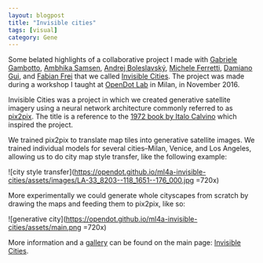 ```yaml
---
layout: blogpost
title: "Invisible cities"
tags: [visual]
category: Gene
---
```


Some belated highlights of a collaborative project I made with [Gabriele Gambotto](http://leva.io/), [Ambhika Samsen](http://www.ambhikasamsen.com/), [Andrej Boleslavský](http://id144.org/), [Michele Ferretti](https://twitter.com/miccferr), [Damiano Gui](https://twitter.com/damianogui), and [Fabian Frei](https://twitter.com/faebser) that we called [Invisible Cities](https://opendot.github.io/ml4a-invisible-cities/). The project was made during a workshop I taught at [OpenDot Lab](http://www.opendotlab.it/) in Milan, in November 2016.

Invisible Cities was a project in which we created generative satellite imagery using a neural network architecture commonly referred to as [pix2pix](https://phillipi.github.io/pix2pix/).  The title is a reference to the [1972 book by Italo Calvino](https://en.wikipedia.org/wiki/Invisible_Cities) which inspired the project.

We trained pix2pix to translate map tiles into generative satellite images. We trained individual models for several cities–Milan, Venice, and Los Angeles, allowing us to do city map style transfer, like the following example:

![city style transfer](https://opendot.github.io/ml4a-invisible-cities/assets/images/LA-33_8203--118_1651--176_000.jpg =720x)

More experimentally we could generate whole cityscapes from scratch by drawing the maps and feeding them to pix2pix, like so:

![generative city](https://opendot.github.io/ml4a-invisible-cities/assets/main.png =720x)

More information and a [gallery](https://opendot.github.io/ml4a-invisible-cities/gallery/) can be found on the main page: [Invisible Cities](https://opendot.github.io/ml4a-invisible-cities/).

